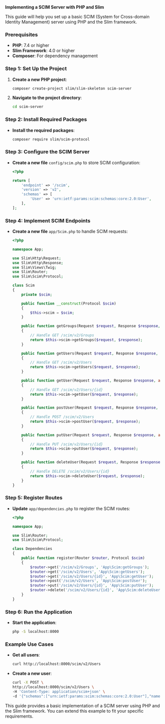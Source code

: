 **Implementing a SCIM Server with PHP and Slim**

This guide will help you set up a basic SCIM (System for Cross-domain Identity Management) server using PHP and the Slim framework.

### Prerequisites

- **PHP**: 7.4 or higher
- **Slim Framework**: 4.0 or higher
- **Composer**: For dependency management

### Step 1: Set Up the Project

1. **Create a new PHP project**:
   ```bash
   composer create-project slim/slim-skeleton scim-server
   ```

2. **Navigate to the project directory**:
   ```bash
   cd scim-server
   ```

### Step 2: Install Required Packages

- **Install the required packages**:
  ```bash
  composer require slim/scim-protocol
  ```

### Step 3: Configure the SCIM Server

- **Create a new file** `config/scim.php` to store SCIM configuration:
  ```php
  <?php

  return [
      'endpoint' => '/scim',
      'version' => 'v2',
      'schemas' => [
          'User' => 'urn:ietf:params:scim:schemas:core:2.0:User',
      ],
  ];
  ```

### Step 4: Implement SCIM Endpoints

- **Create a new file** `app/Scim.php` to handle SCIM requests:
  ```php
  <?php

  namespace App;

  use Slim\Http\Request;
  use Slim\Http\Response;
  use Slim\Views\Twig;
  use Slim\Router;
  use Slim\Scim\Protocol;

  class Scim
  {
      private $scim;

      public function __construct(Protocol $scim)
      {
          $this->scim = $scim;
      }

      public function getGroups(Request $request, Response $response, array $args)
      {
          // Handle GET /scim/v2/Groups
          return $this->scim->getGroups($request, $response);
      }

      public function getUsers(Request $request, Response $response, array $args)
      {
          // Handle GET /scim/v2/Users
          return $this->scim->getUsers($request, $response);
      }

      public function getUser(Request $request, Response $response, array $args)
      {
          // Handle GET /scim/v2/Users/{id}
          return $this->scim->getUser($request, $response);
      }

      public function postUser(Request $request, Response $response, array $args)
      {
          // Handle POST /scim/v2/Users
          return $this->scim->postUser($request, $response);
      }

      public function putUser(Request $request, Response $response, array $args)
      {
          // Handle PUT /scim/v2/Users/{id}
          return $this->scim->putUser($request, $response);
      }

      public function deleteUser(Request $request, Response $response, array $args)
      {
          // Handle DELETE /scim/v2/Users/{id}
          return $this->scim->deleteUser($request, $response);
      }
  }
  ```

### Step 5: Register Routes

- **Update** `app/dependencies.php` to register the SCIM routes:
  ```php
  <?php

  namespace App;

  use Slim\Router;
  use Slim\Scim\Protocol;

  class Dependencies
  {
      public function register(Router $router, Protocol $scim)
      {
          $router->get('/scim/v2/Groups', 'App\Scim:getGroups');
          $router->get('/scim/v2/Users', 'App\Scim:getUsers');
          $router->get('/scim/v2/Users/{id}', 'App\Scim:getUser');
          $router->post('/scim/v2/Users', 'App\Scim:postUser');
          $router->put('/scim/v2/Users/{id}', 'App\Scim:putUser');
          $router->delete('/scim/v2/Users/{id}', 'App\Scim:deleteUser');
      }
  }
  ```

### Step 6: Run the Application

- **Start the application**:
  ```bash
  php -S localhost:8000
  ```

### Example Use Cases

- **Get all users**:
  ```bash
  curl http://localhost:8000/scim/v2/Users
  ```

- **Create a new user**:
  ```bash
  curl -X POST \
  http://localhost:8000/scim/v2/Users \
  -H 'Content-Type: application/scim+json' \
  -d '{"schemas":["urn:ietf:params:scim:schemas:core:2.0:User"],"name":{"familyName":"Doe","givenName":"John"},"userName":"johndoe@example.com"}'
  ```

This guide provides a basic implementation of a SCIM server using PHP and the Slim framework. You can extend this example to fit your specific requirements.
